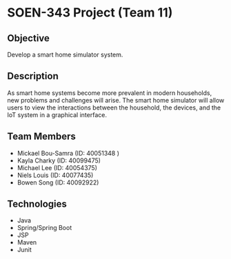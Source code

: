 # SOEN-343 Project (Team 11)

## Objective
Develop a smart home simulator system.

## Description
As smart home systems become more prevalent in modern households, new problems and challenges will arise. The
smart home simulator will allow users to view the interactions between the household, the devices, and the IoT
system in a graphical interface.  

## Team Members
- Mickael Bou-Samra (ID: 40051348 )
- Kayla Charky (ID: 40099475)
- Michael Lee (ID: 40054375)
- Niels Louis (ID: 40077435)
- Bowen Song (ID: 40092922)


## Technologies

- Java
- Spring/Spring Boot
- JSP 
- Maven
- Junit

